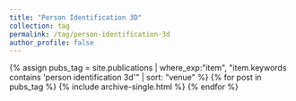 ```yaml
---
title: "Person Identification 3D"
collection: tag
permalink: /tag/person-identification-3d
author_profile: false
---
```

{% assign pubs_tag = site.publications | where_exp:"item", "item.keywords contains 'person identification 3d'" | sort: "venue" %}
{% for post in pubs_tag %}
  {% include archive-single.html %}
{% endfor %}
